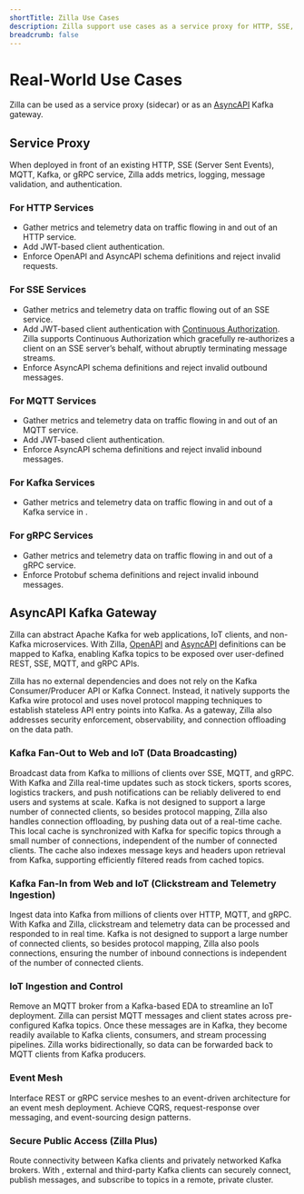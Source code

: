 ```yaml
---
shortTitle: Zilla Use Cases
description: Zilla support use cases as a service proxy for HTTP, SSE, MQTT, Kafka, and gRPC services and as a AsyncAPI Kafka gateway.
breadcrumb: false
---
```


# Real-World Use Cases

Zilla can be used as a service proxy (sidecar) or as an [AsyncAPI](https://www.asyncapi.com/) Kafka gateway.

## Service Proxy

When deployed in front of an existing HTTP, SSE (Server Sent Events), MQTT, Kafka, or gRPC service, Zilla adds metrics, logging, message validation, and authentication.

### For HTTP Services

- Gather metrics and telemetry data on traffic flowing in and out of an HTTP service.
- Add JWT-based client authentication.
- Enforce OpenAPI and AsyncAPI schema definitions and reject invalid requests.

### For SSE Services

- Gather metrics and telemetry data on traffic flowing out of an SSE service.
- Add JWT-based client authentication with [Continuous Authorization](https://www.aklivity.io/post/a-primer-on-server-sent-events-sse#:~:text=Securing%20SSE%20with%20aklivity%20Zilla). Zilla supports Continuous Authorization which gracefully re-authorizes a client on an SSE server’s behalf, without abruptly terminating message streams.
- Enforce AsyncAPI schema definitions and reject invalid outbound messages.

### For MQTT Services

- Gather metrics and telemetry data on traffic flowing in and out of an MQTT service.
- Add JWT-based client authentication.
- Enforce AsyncAPI schema definitions and reject invalid inbound messages.

### For Kafka Services

- Gather metrics and telemetry data on traffic flowing in and out of a Kafka service in <ZillaPlus/>.

### For gRPC Services

- Gather metrics and telemetry data on traffic flowing in and out of a gRPC service.
- Enforce Protobuf schema definitions and reject invalid inbound messages.

## AsyncAPI Kafka Gateway

Zilla can abstract Apache Kafka for web applications, IoT clients, and non-Kafka microservices. With Zilla, [OpenAPI](https://www.openapis.org/) and [AsyncAPI](https://www.asyncapi.com/) definitions can be mapped to Kafka, enabling Kafka topics to be exposed over user-defined REST, SSE, MQTT, and gRPC APIs.

Zilla has no external dependencies and does not rely on the Kafka Consumer/Producer API or Kafka Connect. Instead, it natively supports the Kafka wire protocol and uses novel protocol mapping techniques to establish stateless API entry points into Kafka. As a gateway, Zilla also addresses security enforcement, observability, and connection offloading on the data path.

### Kafka Fan-Out to Web and IoT (Data Broadcasting)

Broadcast data from Kafka to millions of clients over SSE, MQTT, and gRPC. With Kafka and Zilla real-time updates such as stock tickers, sports scores, logistics trackers, and push notifications can be reliably delivered to end users and systems at scale. Kafka is not designed to support a large number of connected clients, so besides protocol mapping, Zilla also handles connection offloading, by pushing data out of a real-time cache. This local cache is synchronized with Kafka for specific topics through a small number of connections, independent of the number of connected clients. The cache also indexes message keys and headers upon retrieval from Kafka, supporting efficiently filtered reads from cached topics.

### Kafka Fan-In from Web and IoT (Clickstream and Telemetry Ingestion)

Ingest data into Kafka from millions of clients over HTTP, MQTT, and gRPC. With Kafka and Zilla, clickstream and telemetry data can be processed and responded to in real time. Kafka is not designed to support a large number of connected clients, so besides protocol mapping, Zilla also pools connections, ensuring the number of inbound connections is independent of the number of connected clients.

### IoT Ingestion and Control

Remove an MQTT broker from a Kafka-based EDA to streamline an IoT deployment. Zilla can persist MQTT messages and client states across pre-configured Kafka topics. Once these messages are in Kafka, they become readily available to Kafka clients, consumers, and stream processing pipelines. Zilla works bidirectionally, so data can be forwarded back to MQTT clients from Kafka producers.

### Event Mesh

Interface REST or gRPC service meshes to an event-driven architecture for an event mesh deployment. Achieve CQRS, request-response over messaging, and event-sourcing design patterns.

### Secure Public Access (Zilla Plus)

Route connectivity between Kafka clients and privately networked Kafka brokers. With <ZillaPlus/>, external and third-party Kafka clients can securely connect, publish messages, and subscribe to topics in a remote, private cluster.
